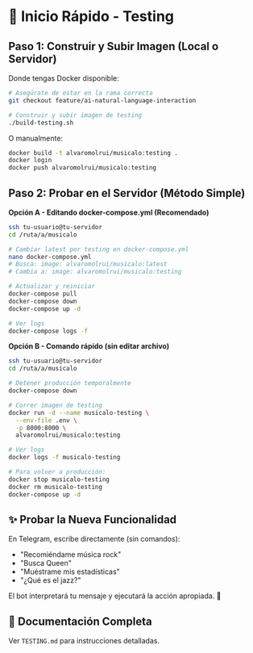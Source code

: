 # 🚀 Inicio Rápido - Testing

## Paso 1: Construir y Subir Imagen (Local o Servidor)

Donde tengas Docker disponible:

```bash
# Asegúrate de estar en la rama correcta
git checkout feature/ai-natural-language-interaction

# Construir y subir imagen de testing
./build-testing.sh
```

O manualmente:

```bash
docker build -t alvaromolrui/musicalo:testing .
docker login
docker push alvaromolrui/musicalo:testing
```

## Paso 2: Probar en el Servidor (Método Simple)

**Opción A - Editando docker-compose.yml (Recomendado)**

```bash
ssh tu-usuario@tu-servidor
cd /ruta/a/musicalo

# Cambiar latest por testing en docker-compose.yml
nano docker-compose.yml
# Busca: image: alvaromolrui/musicalo:latest
# Cambia a: image: alvaromolrui/musicalo:testing

# Actualizar y reiniciar
docker-compose pull
docker-compose down
docker-compose up -d

# Ver logs
docker-compose logs -f
```

**Opción B - Comando rápido (sin editar archivo)**

```bash
ssh tu-usuario@tu-servidor
cd /ruta/a/musicalo

# Detener producción temporalmente
docker-compose down

# Correr imagen de testing
docker run -d --name musicalo-testing \
  --env-file .env \
  -p 8000:8000 \
  alvaromolrui/musicalo:testing

# Ver logs
docker logs -f musicalo-testing

# Para volver a producción:
docker stop musicalo-testing
docker rm musicalo-testing
docker-compose up -d
```

## ✨ Probar la Nueva Funcionalidad

En Telegram, escribe directamente (sin comandos):

- "Recomiéndame música rock"
- "Busca Queen"
- "Muéstrame mis estadísticas"
- "¿Qué es el jazz?"

El bot interpretará tu mensaje y ejecutará la acción apropiada. 🎵

## 📖 Documentación Completa

Ver `TESTING.md` para instrucciones detalladas.

